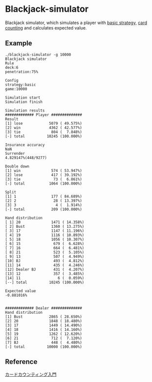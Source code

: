 # Blackjack-simulator
Blackjack simulator, which simulates a player with [basic strategy](https://en.wikipedia.org/wiki/Blackjack#Basic_strategy),
[card counting](https://en.wikipedia.org/wiki/Card_counting) and calculates expected value.

## Example
    ./blackjack-simulator -g 10000
    Blackjack simulator
    Rule
    deck:6
    penetration:75%

    Config
    strategy:basic
    game:10000

    Simulation start
    Simulation finish

    Simulation results
    ############# Player ##############
    Result
    [1] lose            5079 ( 49.575%)
    [2] win             4362 ( 42.577%)
    [3] tie              804 (  7.848%)
    [-] total          10245 (100.000%)

    Insurance accuracy
    NaN
    Surrender
    4.829147%(448/9277)

    Double down
    [1] win              574 ( 53.947%)
    [2] lose             417 ( 39.192%)
    [3] tie               73 (  6.861%)
    [-] total           1064 (100.000%)

    Split
    [1] 1                177 ( 84.689%)
    [2] 2                 28 ( 13.397%)
    [3] 3                  4 (  1.914%)
    [-] total            209 (100.000%)

    Hand distribution
    [ 1] 20              1471 ( 14.358%)
    [ 2] Bust            1360 ( 13.275%)
    [ 3] 17              1147 ( 11.196%)
    [ 4] 19              1116 ( 10.893%)
    [ 5] 18              1056 ( 10.307%)
    [ 6] 15               679 (  6.628%)
    [ 7] 16               664 (  6.481%)
    [ 8] 21               523 (  5.105%)
    [ 9] 13               507 (  4.949%)
    [10] BJ               493 (  4.812%)
    [11] 14               435 (  4.246%)
    [12] Dealer BJ        431 (  4.207%)
    [13] 12               357 (  3.485%)
    [14] 11                 6 (  0.059%)
    [--] total          10245 (100.000%)

    Expected value
    -0.881016%


    ############# Dealer ##############
    Hand distribution
    [1] Bust            2865 ( 28.650%)
    [2] 20              1848 ( 18.480%)
    [3] 17              1449 ( 14.490%)
    [4] 18              1416 ( 14.160%)
    [5] 19              1262 ( 12.620%)
    [6] 21               712 (  7.120%)
    [7] BJ               448 (  4.480%)
    [-] total          10000 (100.000%)

## Reference
[カードカウンティング入門](https://www.amazon.co.jp/%E3%82%AB%E3%83%BC%E3%83%89%E3%82%AB%E3%82%A6%E3%83%B3%E3%83%86%E3%82%A3%E3%83%B3%E3%82%B0%E5%85%A5%E9%96%80-%E3%82%AB%E3%82%B8%E3%83%8E%E3%83%96%E3%83%83%E3%82%AF%E3%82%B7%E3%83%AA%E3%83%BC%E3%82%BA-%E3%82%AA%E3%83%A9%E3%83%95-%E3%83%B4%E3%82%A1%E3%83%B3%E3%82%AF%E3%83%A9%E5%8D%9A%E5%A3%AB/dp/477594908X/ref=sr_1_fkmr0_1?ie=UTF8&qid=1504794337&sr=8-1-fkmr0&keywords=KO+%E3%82%AB%E3%82%A6%E3%83%B3%E3%83%86%E3%82%A3%E3%83%B3%E3%82%B0)

